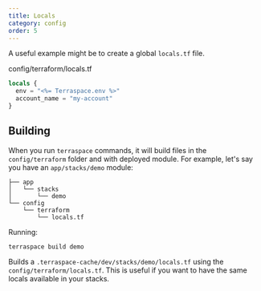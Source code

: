```yaml
---
title: Locals
category: config
order: 5
---
```


A useful example might be to create a global `locals.tf` file.

config/terraform/locals.tf

```terraform
locals {
  env = "<%= Terraspace.env %>"
  account_name = "my-account"
}
```

## Building

When you run `terraspace` commands, it will build files in the `config/terraform` folder and with deployed module.  For example, let's say you have an `app/stacks/demo` module:

    ├── app
    │   └── stacks
    │       └── demo
    └── config
        └── terraform
            └── locals.tf

Running:

    terraspace build demo

Builds a `.terraspace-cache/dev/stacks/demo/locals.tf` using the `config/terraform/locals.tf`. This is useful if you want to have the same locals available in your stacks.